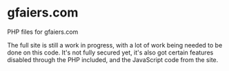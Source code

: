 # gfaiers.com
PHP files for gfaiers.com


The full site is still a work in progress, with a lot of work being needed to be done on this code.  It's not fully secured yet, it's also got certain features disabled through the PHP included, and the JavaScript code from the site.
